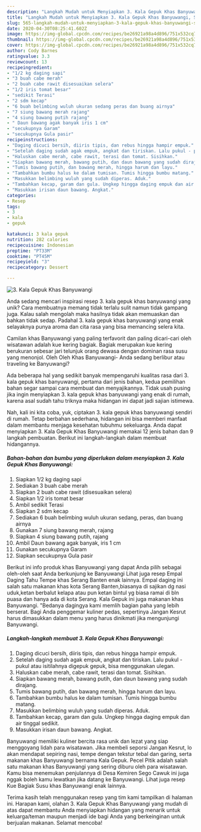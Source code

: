 ```yaml
---
description: "Langkah Mudah untuk Menyiapkan 3. Kala Gepuk Khas Banyuwangi, Sempurna"
title: "Langkah Mudah untuk Menyiapkan 3. Kala Gepuk Khas Banyuwangi, Sempurna"
slug: 565-langkah-mudah-untuk-menyiapkan-3-kala-gepuk-khas-banyuwangi-sempurna
date: 2020-04-30T08:25:41.602Z
image: https://img-global.cpcdn.com/recipes/be26921a98a4d896/751x532cq70/3-kala-gepuk-khas-banyuwangi-foto-resep-utama.jpg
thumbnail: https://img-global.cpcdn.com/recipes/be26921a98a4d896/751x532cq70/3-kala-gepuk-khas-banyuwangi-foto-resep-utama.jpg
cover: https://img-global.cpcdn.com/recipes/be26921a98a4d896/751x532cq70/3-kala-gepuk-khas-banyuwangi-foto-resep-utama.jpg
author: Cody Barnes
ratingvalue: 3.3
reviewcount: 13
recipeingredient:
- "1/2 kg daging sapi"
- "3 buah cabe merah"
- "2 buah cabe rawit disesuaikan selera"
- "1/2 iris tomat besar"
- "sedikit Terasi"
- "2 sdm kecap"
- "6 buah belimbing wuluh ukuran sedang peras dan buang airnya"
- "7 siung bawang merah rajang"
- "4 siung bawang putih rajang"
- " Daun bawang agak banyak iris 1 cm"
- "secukupnya Garam"
- "secukupnya Gula pasir"
recipeinstructions:
- "Daging dicuci bersih, diiris tipis, dan rebus hingga hampir empuk."
- "Setelah daging sudah agak empuk, angkat dan tiriskan. Lalu pukul - pukul atau isitilahnya digepuk gepuk, bisa menggunakan ulegan."
- "Haluskan cabe merah, cabe rawit, terasi dan tomat. Sisihkan."
- "Siapkan bawang merah, bawang putih, dan daun bawang yang sudah dirajang."
- "Tumis bawang putih, dan bawang merah, hingga harum dan layu."
- "Tambahkan bumbu halus ke dalam tumisan. Tumis hingga bumbu matang."
- "Masukkan belimbing wuluh yang sudah diperas. Aduk."
- "Tambahkan kecap, garam dan gula. Ungkep hingga daging empuk dan air tinggal sedikit."
- "Masukkan irisan daun bawang. Angkat."
categories:
- Resep
tags:
- 3
- kala
- gepuk

katakunci: 3 kala gepuk 
nutrition: 282 calories
recipecuisine: Indonesian
preptime: "PT33M"
cooktime: "PT45M"
recipeyield: "3"
recipecategory: Dessert

---
```



![3. Kala Gepuk Khas Banyuwangi](https://img-global.cpcdn.com/recipes/be26921a98a4d896/751x532cq70/3-kala-gepuk-khas-banyuwangi-foto-resep-utama.jpg)

Anda sedang mencari inspirasi resep 3. kala gepuk khas banyuwangi yang unik? Cara membuatnya memang tidak terlalu sulit namun tidak gampang juga. Kalau salah mengolah maka hasilnya tidak akan memuaskan dan bahkan tidak sedap. Padahal 3. kala gepuk khas banyuwangi yang enak selayaknya punya aroma dan cita rasa yang bisa memancing selera kita.

Camilan khas Banyuwangi yang paling terfavorit dan paling dicari-cari oleh wisatawan adalah kue kering bagiak. Bagiak merupakan kue kering berukuran sebesar jari telunjuk orang dewasa dengan dominan rasa susu yang menonjol. Oleh Oleh Khas Banyuwangi- Anda sedang berlibur atau traveling ke Banyuwangi?

Ada beberapa hal yang sedikit banyak mempengaruhi kualitas rasa dari 3. kala gepuk khas banyuwangi, pertama dari jenis bahan, kedua pemilihan bahan segar sampai cara membuat dan menyajikannya. Tidak usah pusing jika ingin menyiapkan 3. kala gepuk khas banyuwangi yang enak di rumah, karena asal sudah tahu triknya maka hidangan ini dapat jadi sajian istimewa.


Nah, kali ini kita coba, yuk, ciptakan 3. kala gepuk khas banyuwangi sendiri di rumah. Tetap berbahan sederhana, hidangan ini bisa memberi manfaat dalam membantu menjaga kesehatan tubuhmu sekeluarga. Anda dapat menyiapkan 3. Kala Gepuk Khas Banyuwangi memakai 12 jenis bahan dan 9 langkah pembuatan. Berikut ini langkah-langkah dalam membuat hidangannya.

<!--inarticleads1-->

##### Bahan-bahan dan bumbu yang diperlukan dalam menyiapkan 3. Kala Gepuk Khas Banyuwangi:

1. Siapkan 1/2 kg daging sapi
1. Sediakan 3 buah cabe merah
1. Siapkan 2 buah cabe rawit (disesuaikan selera)
1. Siapkan 1/2 iris tomat besar
1. Ambil sedikit Terasi
1. Siapkan 2 sdm kecap
1. Sediakan 6 buah belimbing wuluh ukuran sedang, peras, dan buang airnya
1. Gunakan 7 siung bawang merah, rajang
1. Siapkan 4 siung bawang putih, rajang
1. Ambil  Daun bawang agak banyak, iris 1 cm
1. Gunakan secukupnya Garam
1. Siapkan secukupnya Gula pasir


Berikut ini info produk khas Banyuwangi yang dapat Anda pilih sebagai oleh-oleh saat Anda berkunjung ke Banyuwangi  Lihat juga resep Empal Daging Tahu Tempe khas Serang Banten enak lainnya. Empal daging ini salah satu makanan khas kota Serang Banten,biasanya di sajikan dg nasi uduk,ketan berbalut kelapa atau pun ketan bintul yg biasa ramai di bln puasa dan hanya ada di kota Serang. Kala Gepuk ini juga makanan khas Banyuwangi. &#34;Bedanya dagingya kami memlih bagian paha yang lebih berserat. Bagi Anda penggemar kuliner pedas, sepertinya Jangan Kesrut harus dimasukkan dalam menu yang harus dinikmati jika mengunjungi Banyuwangi. 

<!--inarticleads2-->

##### Langkah-langkah membuat 3. Kala Gepuk Khas Banyuwangi:

1. Daging dicuci bersih, diiris tipis, dan rebus hingga hampir empuk.
1. Setelah daging sudah agak empuk, angkat dan tiriskan. Lalu pukul - pukul atau isitilahnya digepuk gepuk, bisa menggunakan ulegan.
1. Haluskan cabe merah, cabe rawit, terasi dan tomat. Sisihkan.
1. Siapkan bawang merah, bawang putih, dan daun bawang yang sudah dirajang.
1. Tumis bawang putih, dan bawang merah, hingga harum dan layu.
1. Tambahkan bumbu halus ke dalam tumisan. Tumis hingga bumbu matang.
1. Masukkan belimbing wuluh yang sudah diperas. Aduk.
1. Tambahkan kecap, garam dan gula. Ungkep hingga daging empuk dan air tinggal sedikit.
1. Masukkan irisan daun bawang. Angkat.


Banyuwangi memiliki kuliner bercita rasa unik dan lezat yang siap menggoyang lidah para wisatawan. Jika membeli seporsi Jangan Kesrut, lo akan mendapat sepiring nasi, tempe dengan tekstur tebal dan garing, serta makanan khas Banyuwangi bernama Kala Gepuk. Pecel Pitik adalah salah satu makanan khas Banyuwangi yang sering diburu oleh para wisatawan. Kamu bisa menemukan penjulannya di Desa Kemiren Sego Cawuk ini juga nggak boleh kamu lewatkan jika datang ke Banyuwangi. Lihat juga resep Kue Bagiak Susu khas Banyuwangi enak lainnya. 

Terima kasih telah menggunakan resep yang tim kami tampilkan di halaman ini. Harapan kami, olahan 3. Kala Gepuk Khas Banyuwangi yang mudah di atas dapat membantu Anda menyiapkan hidangan yang menarik untuk keluarga/teman maupun menjadi ide bagi Anda yang berkeinginan untuk berjualan makanan. Selamat mencoba!
